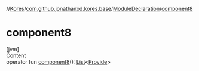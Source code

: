 //[Kores](../../index.md)/[com.github.jonathanxd.kores.base](../index.md)/[ModuleDeclaration](index.md)/[component8](component8.md)



# component8  
[jvm]  
Content  
operator fun [component8](component8.md)(): [List](https://kotlinlang.org/api/latest/jvm/stdlib/kotlin.collections/-list/index.html)<[Provide](../-provide/index.md)>  



